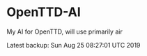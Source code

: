 # OpenTTD-AI
My AI for OpenTTD, will use primarily air

Latest backup: Sun Aug 25 08:27:01 UTC 2019
